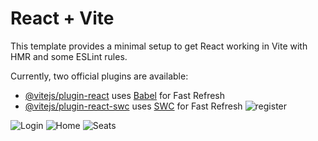 # React + Vite

This template provides a minimal setup to get React working in Vite with HMR and some ESLint rules.

Currently, two official plugins are available:

- [@vitejs/plugin-react](https://github.com/vitejs/vite-plugin-react/blob/main/packages/plugin-react/README.md) uses [Babel](https://babeljs.io/) for Fast Refresh
- [@vitejs/plugin-react-swc](https://github.com/vitejs/vite-plugin-react-swc) uses [SWC](https://swc.rs/) for Fast Refresh
![register](https://github.com/hiteshkumaar/ticket_booking_frontend/assets/78310290/fdeb8198-1a11-4683-ae8b-a3dcf35eb5b4)

![Login](https://github.com/hiteshkumaar/ticket_booking_frontend/assets/78310290/ca08aaba-306b-4e78-acff-d8e08369819d)
![Home](https://github.com/hiteshkumaar/ticket_booking_frontend/assets/78310290/1bfc0e9e-9d5e-4262-b3c9-109b67e4102f)
![Seats](https://github.com/hiteshkumaar/ticket_booking_frontend/assets/78310290/38961daf-bcd9-4717-a60b-c368206f7940)
